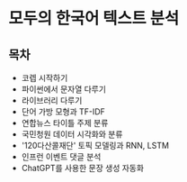 # 모두의 한국어 텍스트 분석


## 목차

* 코렙 시작하기
* 파이썬에서 문자열 다루기
* 라이브러리 다루기
* 단어 가방 모형과 TF-IDF
* 연합뉴스 타이틀 주제 분류
* 국민청원 데이터 시각화와 분류
* '120다산콜재단' 토픽 모델링과 RNN, LSTM
* 인프런 이벤트 댓글 분석
* ChatGPT를 사용한 문장 생성 자동화